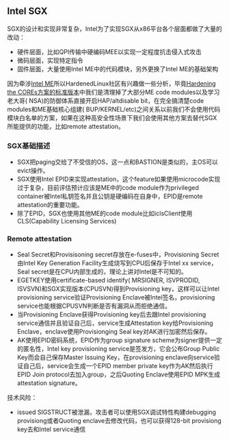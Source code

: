## Intel SGX

SGX的设计和实现非常复杂，Intel为了实现SGX从x86平台各个层面都做了大量的改动：

* 硬件层面，比如QPI传输中硬编码MEE以实现一定程度抗击侵入式攻击
* 微码层面，实现特定指令
* 固件层面，大量使用Intel ME中的代码模块，另外更换了Intel ME的基础架构

因为牵涉[Intel ME](https://github.com/hardenedlinux/firmware-anatomy/blob/master/hack_ME/me_info.md)所以HardenedLinux社区有兴趣做一些分析，毕竟[Hardening the COREs方案的标准版本](https://github.com/hardenedlinux/hardenedlinux_profiles/blob/master/slide/hardening_the_core.pdf)中我们是清理掉了大部分ME code modules以及学习老大哥( NSA)的防御体系直接开启HAP/altdisable bit，在完全搞清楚code modules和ME基础核心组建( BUP/KERNEL/etc)之间关系以前我们不会使用代码模块白名单的方案，如果在这种高安全性场景下我们会使用其他方案去替代SGX所能提供的功能，比如remote attestation。


### SGX基础描述

* SGX把paging交给了不受信的OS，这一点和BASTION是类似的，主OS可以evict操作。
* SGX使用Intel EPID来实现attestation，这个feature如果使用microcode实现过于复杂，目前评估预计应该是ME中的code module作为privileged container被Intel私钥签名并且公钥是硬编码在自身中，EPID是remote attestation的重要功能。
* 除了EPID，SGX也使用其他ME的code module比如iclsClient使用CLS(Capability Licensing Services)


### Remote attestation

* Seal Secret和Provisisoning secret存放在e-fuses中，Provisioning Secret由Intel Key Generation Facility生成烧写到CPU后保存于Intel xx service，Seal secret是在CPU内部生成的，理论上讲对Intel是不可知的。
* EGETKEY使用certificate-based identify( MRSIGNER, ISVPRODID, ISVSVN)和SGX实现版本(CPUSVN)得到Provisioning key，这样可以让Intel provisioning service验证Provisioning Enclave被Intel签名，provisioning service也能根据CPUSVN判断是否有漏洞从而拒绝通信。
* 当Provisioning Enclave获得Provisioning key后去跟Intel provisioning service通信并且验证自己后，service生成Attestation key给Provisioning Enclave，enclave使用Provisionging Seal key对AK进行加密然后保存。
* AK使用EPID密码系统，EPID作为group signature scheme为signer提供一定的匿名性，Intel key provisioning service是签发方，它会公布Group Public Key而会自己保存Master Issuing Key，在provisioning enclave向service验证自己后，service会生成一个EPID member private key作为AK然后执行EPID Join protocol去加入group，之后Quoting Enclave使用EPID MPK生成attestation signature。

技术风险：
* issued SIGSTRUCT被泄漏，攻击者可以使用SGX调试特性构建debugging provisiong或者Quoting enclave去修改代码，也可以获得128-bit provisiong key去和Intel service通信

